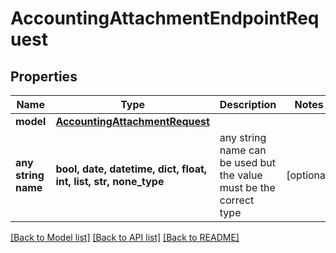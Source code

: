 # AccountingAttachmentEndpointRequest


## Properties
Name | Type | Description | Notes
------------ | ------------- | ------------- | -------------
**model** | [**AccountingAttachmentRequest**](AccountingAttachmentRequest.md) |  | 
**any string name** | **bool, date, datetime, dict, float, int, list, str, none_type** | any string name can be used but the value must be the correct type | [optional]

[[Back to Model list]](../README.md#documentation-for-models) [[Back to API list]](../README.md#documentation-for-api-endpoints) [[Back to README]](../README.md)


